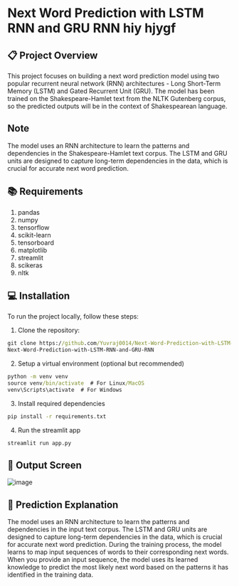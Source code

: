 # Next Word Prediction with LSTM RNN and GRU RNN hiy hjygf

## 📋 Project Overview
This project focuses on building a next word prediction model using two popular recurrent neural network (RNN) architectures - Long Short-Term Memory (LSTM) and Gated Recurrent Unit (GRU). The model has been trained on the Shakespeare-Hamlet text from the NLTK Gutenberg corpus, so the predicted outputs will be in the context of Shakespearean language.

## Note
The model uses an RNN architecture to learn the patterns and dependencies in the Shakespeare-Hamlet text corpus. The LSTM and GRU units are designed to capture long-term dependencies in the data, which is crucial for accurate next word prediction.

## 📚 Requirements
1. pandas
2. numpy
3. tensorflow
4. scikit-learn
5. tensorboard
6. matplotlib
7. streamlit
8. scikeras
9. nltk

## 💻 Installation
To run the project locally, follow these steps:

1. Clone the repository:

```cmd
git clone https://github.com/Yuvraj0014/Next-Word-Prediction-with-LSTM-RNN-and-GRU-RNN.git
Next-Word-Prediction-with-LSTM-RNN-and-GRU-RNN
```

2. Setup a virtual environment (optional but recommended)
```cmd
python -m venv venv
source venv/bin/activate  # For Linux/MacOS
venv\Scripts\activate  # For Windows
```

3. Install required dependencies
```cmd
pip install -r requirements.txt
```

4. Run the streamlit app
```cmd
streamlit run app.py
```

## 🎯 Output Screen
![image](https://github.com/user-attachments/assets/45d180d8-9dfc-4fa3-a68c-5daf18677eeb)

## 🤖 Prediction Explanation
The model uses an RNN architecture to learn the patterns and dependencies in the input text corpus. The LSTM and GRU units are designed to capture long-term dependencies in the data, which is crucial for accurate next word prediction.
During the training process, the model learns to map input sequences of words to their corresponding next words. When you provide an input sequence, the model uses its learned knowledge to predict the most likely next word based on the patterns it has identified in the training data.
